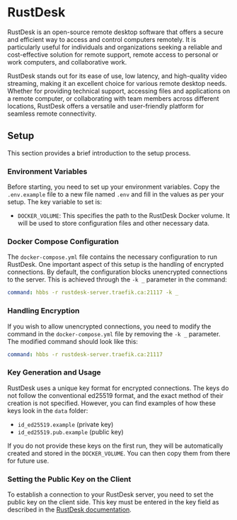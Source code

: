 # RustDesk

RustDesk is an open-source remote desktop software that offers a secure and efficient way to access and control computers remotely. It is particularly useful for individuals and organizations seeking a reliable and cost-effective solution for remote support, remote access to personal or work computers, and collaborative work.

RustDesk stands out for its ease of use, low latency, and high-quality video streaming, making it an excellent choice for various remote desktop needs. Whether for providing technical support, accessing files and applications on a remote computer, or collaborating with team members across different locations, RustDesk offers a versatile and user-friendly platform for seamless remote connectivity.

## Setup

This section provides a brief introduction to the setup process.

### Environment Variables

Before starting, you need to set up your environment variables. Copy the `.env.example` file to a new file named `.env` and fill in the values as per your setup. The key variable to set is:

- `DOCKER_VOLUME`: This specifies the path to the RustDesk Docker volume. It will be used to store configuration files and other necessary data.

### Docker Compose Configuration

The `docker-compose.yml` file contains the necessary configuration to run RustDesk. One important aspect of this setup is the handling of encrypted connections. By default, the configuration blocks unencrypted connections to the server. This is achieved through the `-k _` parameter in the command:

```yaml
command: hbbs -r rustdesk-server.traefik.ca:21117 -k _
```

### Handling Encryption

If you wish to allow unencrypted connections, you need to modify the command in the `docker-compose.yml` file by removing the `-k _` parameter. The modified command should look like this:

```yaml
command: hbbs -r rustdesk-server.traefik.ca:21117
```

### Key Generation and Usage

RustDesk uses a unique key format for encrypted connections. The keys do not follow the conventional ed25519 format, and the exact method of their creation is not specified. However, you can find examples of how these keys look in the `data` folder:

- `id_ed25519.example` (private key)
- `id_ed25519.pub.example` (public key)

If you do not provide these keys on the first run, they will be automatically created and stored in the `DOCKER_VOLUME`. You can then copy them from there for future use.

### Setting the Public Key on the Client

To establish a connection to your RustDesk server, you need to set the public key on the client side. This key must be entered in the key field as described in the [RustDesk documentation](https://rustdesk.com/docs/en/self-host/rustdesk-server-oss/install/#step-3-set-hbbshbbr-address-on-client-side).
